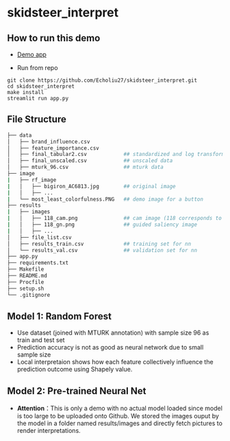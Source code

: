 # skidsteer_interpret
## How to run this demo

- [Demo app](https://skidsteer-interpret.herokuapp.com/)

- Run from repo

```
git clone https://github.com/Echoliu27/skidsteer_interpret.git
cd skidsteer_interpret
make install
streamlit run app.py
```
## File Structure
```bash
├── data
│   ├── brand_influence.csv
│   ├── feature_importance.csv
│   ├── final_tabular2.csv            ## standardized and log transformed data (except winning_bid)
│   ├── final_unscaled.csv            ## unscaled data
│   ├── mturk_96.csv                  ## mturk data
├── image
|   ├── rf_image
|   │   ├── bigiron_AC6813.jpg        ## original image
|   │   ├── ...
|   └── most_least_colorfulness.PNG   ## demo image for a button
├── results
|   ├── images
|   │   ├── 118_cam.png               ## cam image (118 corresponds to the index/row number in results_val.csv)
|   │   ├── 118_gn.png                ## guided saliency image
|   │   ├── ...
│   ├── file_list.csv                 
│   ├── results_train.csv             ## training set for nn
│   └── results_val.csv               ## validation set for nn
├── app.py
├── requirements.txt
├── Makefile
├── README.md
├── Procfile
├── setup.sh
└── .gitignore
```
## Model 1: Random Forest
- Use dataset (joined with MTURK annotation) with sample size 96 as train and test set
- Prediction accuracy is not as good as neural network due to small sample size
- Local interpretaion shows how each feature collectively influence the prediction outcome using Shapely value.

## Model 2: Pre-trained Neural Net
- **Attention**：This is only a demo with no actual model loaded since model is too large to be uploaded onto Github. 
We stored the images ouput by the model in a folder named results/images and directly fetch pictures to render interpretations.
